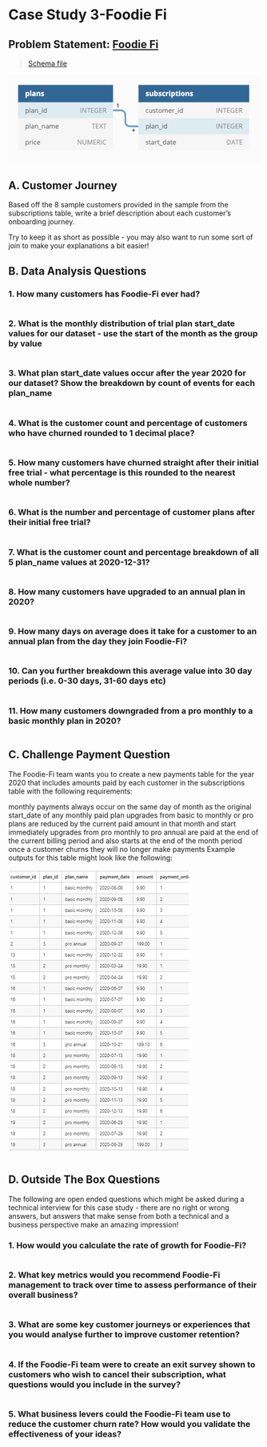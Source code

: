 # Case Study 3-Foodie Fi

## Problem Statement: [Foodie Fi](https://8weeksqlchallenge.com/case-study-3/)

> [Schema file](SQLSchema/CaseStudy_3_FoodieFi.sql)

![ER Image](images/CaseStudy3_ERDiagram.png)

## A. Customer Journey

Based off the 8 sample customers provided in the sample from the subscriptions table, write a brief description about each customer’s onboarding journey.

Try to keep it as short as possible - you may also want to run some sort of join to make your explanations a bit easier!

## B. Data Analysis Questions

### 1. How many customers has Foodie-Fi ever had?

```sql

```

### 2. What is the monthly distribution of trial plan start_date values for our dataset - use the start of the month as the group by value

```sql

```

### 3. What plan start_date values occur after the year 2020 for our dataset? Show the breakdown by count of events for each plan_name

```sql

```

### 4. What is the customer count and percentage of customers who have churned rounded to 1 decimal place?

```sql

```

### 5. How many customers have churned straight after their initial free trial - what percentage is this rounded to the nearest whole number?

```sql

```

### 6. What is the number and percentage of customer plans after their initial free trial?

```sql

```

### 7. What is the customer count and percentage breakdown of all 5 plan_name values at 2020-12-31?

```sql

```

### 8. How many customers have upgraded to an annual plan in 2020?

```sql

```

### 9. How many days on average does it take for a customer to an annual plan from the day they join Foodie-Fi?

```sql

```

### 10. Can you further breakdown this average value into 30 day periods (i.e. 0-30 days, 31-60 days etc)

```sql

```

### 11. How many customers downgraded from a pro monthly to a basic monthly plan in 2020?

```sql

```

## C. Challenge Payment Question

The Foodie-Fi team wants you to create a new payments table for the year 2020 that includes amounts paid by each customer in the subscriptions table with the following requirements:

monthly payments always occur on the same day of month as the original start_date of any monthly paid plan
upgrades from basic to monthly or pro plans are reduced by the current paid amount in that month and start immediately
upgrades from pro monthly to pro annual are paid at the end of the current billing period and also starts at the end of the month period
once a customer churns they will no longer make payments
Example outputs for this table might look like the following:

![Screenshot](images/FoodieFi_ChallengePayment.png)

```sql

```

## D. Outside The Box Questions

The following are open ended questions which might be asked during a technical interview for this case study - there are no right or wrong answers, but answers that make sense from both a technical and a business perspective make an amazing impression!

### 1. How would you calculate the rate of growth for Foodie-Fi?

```sql

```

### 2. What key metrics would you recommend Foodie-Fi management to track over time to assess performance of their overall business?

```sql

```

### 3. What are some key customer journeys or experiences that you would analyse further to improve customer retention?

```sql

```

### 4. If the Foodie-Fi team were to create an exit survey shown to customers who wish to cancel their subscription, what questions would you include in the survey?

```sql

```

### 5. What business levers could the Foodie-Fi team use to reduce the customer churn rate? How would you validate the effectiveness of your ideas?

```sql

```
